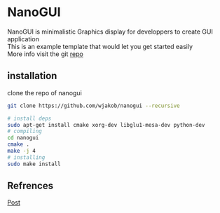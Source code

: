 # NanoGUI
NanoGUI is minimalistic Graphics display for developpers to create GUI application <br>
This is an example template that would let you get started easily<br>
More info visit the git [repo](https://github.com/wjakob/nanogui)  
## installation 
clone the repo of nanogui 
```bash 
git clone https://github.com/wjakob/nanogui --recursive

# install deps 
sudo apt-get install cmake xorg-dev libglu1-mesa-dev python-dev
# compiling 
cd nanogui 
cmake . 
make -j 4 
# installing 
sudo make install 
```

## Refrences
[Post](https://www.linkedin.com/pulse/creating-custom-guis-c-deep-dive-low-level-graphics-ayman-alheraki-ttmdf/?trackingId=2Zwq9Uqs4SfNpwYavHIjRw%3D%3D)
